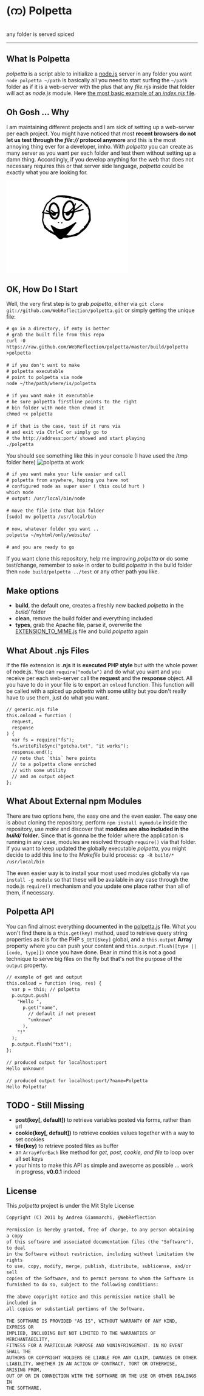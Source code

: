 (က) Polpetta
===========================
any folder is served spiced
___________________________


What Is Polpetta
----------------
*polpetta* is a script able to initialize a [node.js](http://nodejs.org/) server in any folder you want
`node polpetta ~/path` is basically all you need to start surfing the `~/path` folder as if it is a web-server with the plus that any *file.njs* inside that folder will act as *node.js* module.
Here [the most basic example of an *index.njs* file](https://github.com/WebReflection/polpetta/blob/master/test/index.njs).


Oh Gosh ... Why
---------------
I am maintaining different projects and I am sick of setting up a web-server per each project.
You might have noticed that most **recent browsers do not let us test through the *file://* protocol anymore** and this is the most annoying thing ever for a developer, imho.
With *polpetta* you can create as many server as you want per each folder and test them without setting up a damn thing.
Accordingly, if you develop anything for the web that does not necessary requires this or that server side language, *polpetta* could be exactly what you are looking for.

![logo](https://github.com/WebReflection/polpetta/raw/master/test/img/polpetta.png)


OK, How Do I Start
------------------
Well, the very first step is to grab *polpetta*, either via `git clone git://github.com/WebReflection/polpetta.git` or simply getting the unique file:

    # go in a directory, if emty is better
    # grab the built file from this repo
    curl -0 https://raw.github.com/WebReflection/polpetta/master/build/polpetta >polpetta

    # if you don't want to make
    # polpetta executable
    # point to polpetta via node
    node ~/the/path/where/is/polpetta

    # if you want make it executable
    # be sure polpetta firstline points to the right
    # bin folder with node then chmod it
    chmod +x polpetta

    # if that is the case, test if it runs via
    # and exit via Ctrl+C or simply go to
    # the http://address:port/ showed and start playing
    ./polpetta

You should see something like this in your console (I have used the /tmp folder here)
![polpetta at work](http://www.3site.eu/images/polpetta_shell.png)


    # if you want make your life easier and call
    # polpetta from anywhere, hoping you have not
    # configured node as super user ( this could hurt )
    which node
    # output: /usr/local/bin/node

    # move the file into that bin folder
    [sudo] mv polpetta /usr/local/bin

    # now, whatever folder you want ..
    polpetta ~/myhtml/only/website/

    # and you are ready to go

If you want clone this repository, help me improving *polpetta* or do some test/change, remember to `make` in order to build *polpetta* in the build folder then `node build/polpetta ../test` or any other path you like.


Make options
------------
  * **build**, the default one, creates a freshly new backed *polpetta* in the *build/* folder
  * **clean**, remove the build folder and everything included
  * **types**, grab the Apache file, parse it, overwrite the [EXTENSION_TO_MIME.js](https://github.com/WebReflection/polpetta/blob/master/src/EXTENSION_TO_MIME.js) file and build *polpetta* again


What About .njs Files
---------------------
If the file extension is **.njs** it is **executed PHP style** but with the whole power of node.js.
You can `require("module")` and do what you want and you receive per each web-server call the **request** and the **response** object.
All you have to do in your file is to export an `onload` function. This function will be called with a spiced up *polpetta* with some utility but you don't really have to use them, just do what you want.

    // generic.njs file
    this.onload = function (
      request,
      response
    ) {
      var fs = require("fs");
      fs.writeFileSync("gotcha.txt", "it works");
      response.end();
      // note that `this` here points
      // to a polpetta clone enriched
      // with some utility
      // and an output object
    };


What About External npm Modules
-------------------------------
There are two options here, the easy one and the even easier.
The easy one is about cloning the repository, perform `npm install mymodule` inside the repository, use *make* and discover that **modules are also included in the *build/* folder**.
Since that is gonna be the folder where the application is running in any case, modules are resolved through `require()` via that folder.
If you want to keep updated the globally executable *polpetta*, you might decide to add this line to the *Makefile* build process: `cp -R build/* /usr/local/bin`

The even easier way is to install your most used modules globally via `npm install -g module` so that these will be available in any case through the node.js `require()` mechanism and you update one place rather than all of them, if necessary.


Polpetta API
------------
You can find almost everything documented in the [polpetta.js](https://github.com/WebReflection/polpetta/blob/master/src/polpetta.js) file.
What you won't find there is a `this.get(key)` method, used to retrieve query string properties as it is for the PHP `$_GET[$key]` global, and a `this.output` **Array** property where you can push your content and `this.output.flush([type || [code, type]])` once you have done.
Bear in mind this is not a good technique to serve big files on the fly but that's not the purpose of the `output` property.

    // example of get and output
    this.onload = function (req, res) {
      var p = this; // polpetta
      p.output.push(
        "Hello ",
          p.get("name",
            // default if not present
            "unknown"
          ),
        "!"
      );
      p.output.flush("txt");
    };

    // produced output for localhost:port
    Hello unknown!

    // produced output for localhost:port/?name=Polpetta
    Hello Polpetta!


TODO - Still Missing
--------------------
  * **post(key[, default])** to retrieve variables posted via forms, rather than url
  * **cookie(key[, default])** to retrieve cookies values together with a way to set cookies
  * **file(key)** to retrieve posted files as buffer
  * an `Array#forEach` like method for *get, post, cookie, and file* to loop over all set keys
  * your hints to make this API as simple and awesome as possible ... work in progress, **v0.0.1** indeed


License
-------
This *polpetta* project is under the Mit Style License

    Copyright (C) 2011 by Andrea Giammarchi, @WebReflection

    Permission is hereby granted, free of charge, to any person obtaining a copy
    of this software and associated documentation files (the "Software"), to deal
    in the Software without restriction, including without limitation the rights
    to use, copy, modify, merge, publish, distribute, sublicense, and/or sell
    copies of the Software, and to permit persons to whom the Software is
    furnished to do so, subject to the following conditions:

    The above copyright notice and this permission notice shall be included in
    all copies or substantial portions of the Software.

    THE SOFTWARE IS PROVIDED "AS IS", WITHOUT WARRANTY OF ANY KIND, EXPRESS OR
    IMPLIED, INCLUDING BUT NOT LIMITED TO THE WARRANTIES OF MERCHANTABILITY,
    FITNESS FOR A PARTICULAR PURPOSE AND NONINFRINGEMENT. IN NO EVENT SHALL THE
    AUTHORS OR COPYRIGHT HOLDERS BE LIABLE FOR ANY CLAIM, DAMAGES OR OTHER
    LIABILITY, WHETHER IN AN ACTION OF CONTRACT, TORT OR OTHERWISE, ARISING FROM,
    OUT OF OR IN CONNECTION WITH THE SOFTWARE OR THE USE OR OTHER DEALINGS IN
    THE SOFTWARE.